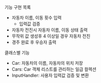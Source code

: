 기능 구현 목록            
- 자동차 이름, 이동 횟수 입력            
  - 입력값 검증              
- 자동차 전진시 자동차 이름, 이동 상태 출력          
- 무작위 값 생성후 4 이상일 경우 자동차 전진          
- 경주 완료 후 우승자 출력

클래스별 기능   
- Car: 자동차의 이름, 자동차의 위치 저장
- Cars: Car 객체 리스트를 관리하는 일급 컬렉션
- InputHandler: 사용자 입력값 검증 및 변환 





